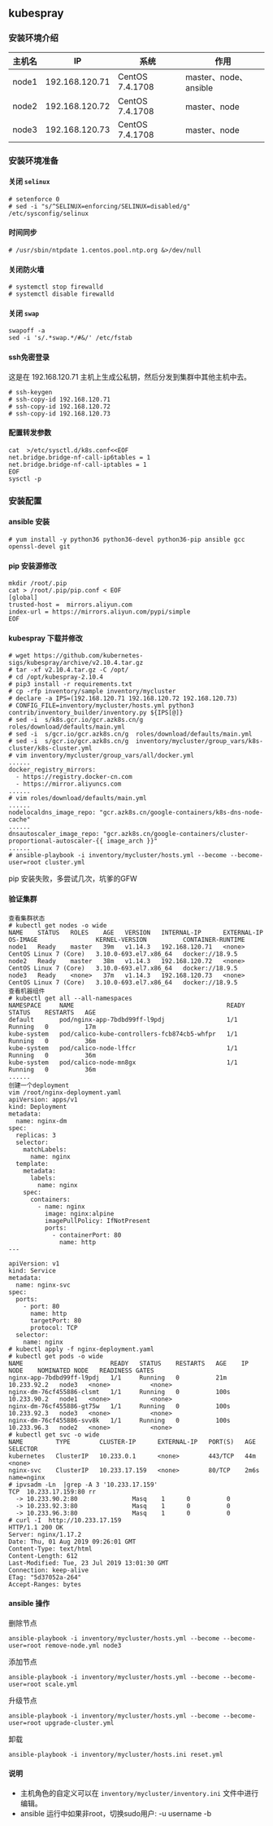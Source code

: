 ## kubespray

### 安装环境介绍

| 主机名 | IP             | 系统            | 作用                  |
| ------ | -------------- | --------------- | --------------------- |
| node1  | 192.168.120.71 | CentOS 7.4.1708 | master、node、ansible |
| node2  | 192.168.120.72 | CentOS 7.4.1708 | master、node          |
| node3  | 192.168.120.73 | CentOS 7.4.1708 | master、node          |

### 安装环境准备

#### 关闭 `selinux`

```shell
# setenforce 0
# sed -i "s/^SELINUX=enforcing/SELINUX=disabled/g" /etc/sysconfig/selinux
```

#### 时间同步

```shell
# /usr/sbin/ntpdate 1.centos.pool.ntp.org &>/dev/null
```

#### 关闭防火墙

```shell
# systemctl stop firewalld
# systemctl disable firewalld
```

#### 关闭 `swap`

```shell
swapoff -a
sed -i 's/.*swap.*/#&/' /etc/fstab
```

#### ssh免密登录

这是在 192.168.120.71 主机上生成公私钥，然后分发到集群中其他主机中去。

```shell
# ssh-keygen
# ssh-copy-id 192.168.120.71
# ssh-copy-id 192.168.120.72
# ssh-copy-id 192.168.120.73
```

#### 配置转发参数

```shell
cat  >/etc/sysctl.d/k8s.conf<<EOF
net.bridge.bridge-nf-call-ip6tables = 1
net.bridge.bridge-nf-call-iptables = 1
EOF
sysctl -p
```

### 安装配置

#### ansible 安装

```shell
# yum install -y python36 python36-devel python36-pip ansible gcc openssl-devel git
```

#### pip 安装源修改

```shell
mkdir /root/.pip
cat > /root/.pip/pip.conf < EOF
[global]
trusted-host =  mirrors.aliyun.com
index-url = https://mirrors.aliyun.com/pypi/simple
EOF
```

#### kubespray 下载并修改

```shell
# wget https://github.com/kubernetes-sigs/kubespray/archive/v2.10.4.tar.gz
# tar -xf v2.10.4.tar.gz -C /opt/
# cd /opt/kubespray-2.10.4
# pip3 install -r requirements.txt
# cp -rfp inventory/sample inventory/mycluster
# declare -a IPS=(192.168.120.71 192.168.120.72 192.168.120.73)
# CONFIG_FILE=inventory/mycluster/hosts.yml python3 contrib/inventory_builder/inventory.py ${IPS[@]}
# sed -i  s/k8s.gcr.io/gcr.azk8s.cn/g  roles/download/defaults/main.yml
# sed -i  s/gcr.io/gcr.azk8s.cn/g  roles/download/defaults/main.yml
# sed -i  s/gcr.io/gcr.azk8s.cn/g  inventory/mycluster/group_vars/k8s-cluster/k8s-cluster.yml
# vim inventory/mycluster/group_vars/all/docker.yml
......
docker_registry_mirrors:
  - https://registry.docker-cn.com
  - https://mirror.aliyuncs.com
......
# vim roles/download/defaults/main.yml
......
nodelocaldns_image_repo: "gcr.azk8s.cn/google-containers/k8s-dns-node-cache"
......
dnsautoscaler_image_repo: "gcr.azk8s.cn/google-containers/cluster-proportional-autoscaler-{{ image_arch }}"
......
# ansible-playbook -i inventory/mycluster/hosts.yml --become --become-user=root cluster.yml
```

pip 安装失败，多尝试几次，坑爹的GFW

#### 验证集群

```shell
查看集群状态
# kubectl get nodes -o wide
NAME    STATUS   ROLES    AGE   VERSION   INTERNAL-IP      EXTERNAL-IP   OS-IMAGE                KERNEL-VERSION          CONTAINER-RUNTIME
node1   Ready    master   39m   v1.14.3   192.168.120.71   <none>        CentOS Linux 7 (Core)   3.10.0-693.el7.x86_64   docker://18.9.5
node2   Ready    master   38m   v1.14.3   192.168.120.72   <none>        CentOS Linux 7 (Core)   3.10.0-693.el7.x86_64   docker://18.9.5
node3   Ready    <none>   37m   v1.14.3   192.168.120.73   <none>        CentOS Linux 7 (Core)   3.10.0-693.el7.x86_64   docker://18.9.5
查看机器组件
# kubectl get all --all-namespaces
NAMESPACE     NAME                                          READY   STATUS    RESTARTS   AGE
default       pod/nginx-app-7bdbd99ff-l9pdj                 1/1     Running   0          17m
kube-system   pod/calico-kube-controllers-fcb874cb5-whfpr   1/1     Running   0          36m
kube-system   pod/calico-node-lffcr                         1/1     Running   0          36m
kube-system   pod/calico-node-mn8gx                         1/1     Running   0          36m
......
创建一个deployment
vim /root/nginx-deployment.yaml
apiVersion: apps/v1
kind: Deployment 
metadata: 
  name: nginx-dm
spec: 
  replicas: 3
  selector:
    matchLabels:
      name: nginx
  template: 
    metadata: 
      labels: 
        name: nginx 
    spec: 
      containers: 
        - name: nginx 
          image: nginx:alpine 
          imagePullPolicy: IfNotPresent
          ports:
            - containerPort: 80
              name: http
---

apiVersion: v1 
kind: Service
metadata: 
  name: nginx-svc 
spec: 
  ports: 
    - port: 80
      name: http
      targetPort: 80
      protocol: TCP 
  selector: 
    name: nginx
# kubectl apply -f nginx-deployment.yaml 
# kubectl get pods -o wide
NAME                        READY   STATUS    RESTARTS   AGE    IP            NODE    NOMINATED NODE   READINESS GATES
nginx-app-7bdbd99ff-l9pdj   1/1     Running   0          21m    10.233.92.2   node3   <none>           <none>
nginx-dm-76cf455886-clsmt   1/1     Running   0          100s   10.233.90.2   node1   <none>           <none>
nginx-dm-76cf455886-gt75w   1/1     Running   0          100s   10.233.92.3   node3   <none>           <none>
nginx-dm-76cf455886-svv8k   1/1     Running   0          100s   10.233.96.3   node2   <none>           <none>
# kubectl get svc -o wide
NAME         TYPE        CLUSTER-IP      EXTERNAL-IP   PORT(S)   AGE    SELECTOR
kubernetes   ClusterIP   10.233.0.1      <none>        443/TCP   44m    <none>
nginx-svc    ClusterIP   10.233.17.159   <none>        80/TCP    2m6s   name=nginx
# ipvsadm -Ln  |grep -A 3 '10.233.17.159'
TCP  10.233.17.159:80 rr
  -> 10.233.90.2:80               Masq    1      0          0         
  -> 10.233.92.3:80               Masq    1      0          0         
  -> 10.233.96.3:80               Masq    1      0          0  
# curl -I  http://10.233.17.159
HTTP/1.1 200 OK
Server: nginx/1.17.2
Date: Thu, 01 Aug 2019 09:26:01 GMT
Content-Type: text/html
Content-Length: 612
Last-Modified: Tue, 23 Jul 2019 13:01:30 GMT
Connection: keep-alive
ETag: "5d37052a-264"
Accept-Ranges: bytes
```

#### ansible 操作

删除节点

```shell
ansible-playbook -i inventory/mycluster/hosts.yml --become --become-user=root remove-node.yml node3
```

添加节点

```shell
ansible-playbook -i inventory/mycluster/hosts.yml --become --become-user=root scale.yml
```

升级节点

```shell
ansible-playbook -i inventory/mycluster/hosts.yml --become --become-user=root upgrade-cluster.yml
```

卸载

```shell
ansible-playbook -i inventory/mycluster/hosts.ini reset.yml
```

#### 说明

* 主机角色的自定义可以在 `inventory/mycluster/inventory.ini` 文件中进行编辑。
* ansible 运行中如果非root，切换sudo用户: -u username -b

